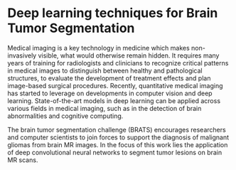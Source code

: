# Deep learning techniques for Brain Tumor Segmentation

Medical imaging is a key technology in medicine which makes non-invasively visible, what would otherwise remain hidden. It requires many years of training for radiologists and clinicians to recognize critical patterns in medical images to distinguish between healthy and pathological structures, to evaluate the development of treatment effects and plan image-based surgical procedures. Recently, quantitative medical imaging has started to leverage on developments in computer vision and deep learning. State-of-the-art models in deep learning can be applied across various fields in medical imaging, such as in the detection of brain abnormalities and cognitive computing. 

The brain tumor segmentation challenge (BRATS) encourages researchers and computer scientists to join forces to support the diagnosis of malignant gliomas from brain MR images. In the focus of this work lies the application of deep convolutional neural networks to segment tumor lesions on brain MR scans.
